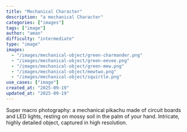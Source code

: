 ```yaml
---
title: "Mechanical Character"
description: "a mechanical Character"
categories: ["images"]
tags: ["image"]
author: "aman"
difficulty: "intermediate"
type: "image"
images: 
  - "/images/mechanical-object/green-charmander.png"
  - "/images/mechanical-object/green-eevee.png"
  - "/images/mechanical-object/green-mew.png"
  - "/images/mechanical-object/mewtwo.png"
  - "/images/mechanical-object/squirtle.png"
use_cases: ["image"]
created_at: "2025-09-19"
updated_at: "2025-09-19"
---
```


Super macro photography: a mechanical pikachu made of circuit boards and LED lights, resting on mossy soil in the palm of your hand. Intricate, highly detailed object, captured in high resolution.